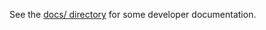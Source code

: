 See the [docs/ directory](https://github.com/edumentab/perl6-idea-plugin/tree/master/perl6-idea-plugin/docs) for some developer documentation.
